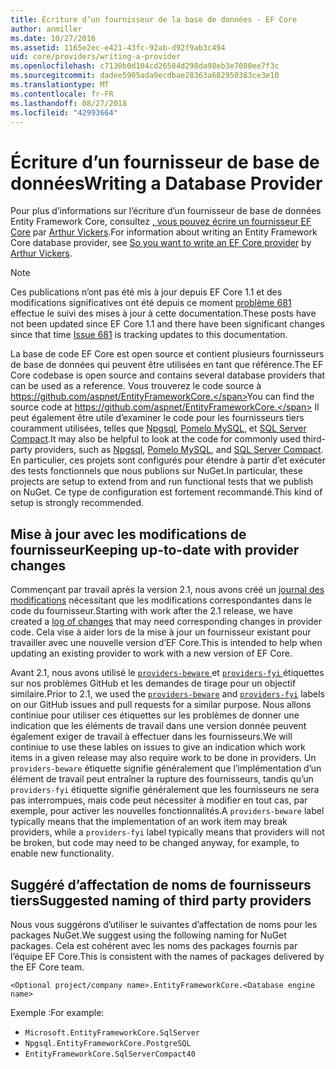 ```yaml
---
title: Écriture d’un fournisseur de la base de données - EF Core
author: anmiller
ms.date: 10/27/2016
ms.assetid: 1165e2ec-e421-43fc-92ab-d92f9ab3c494
uid: core/providers/writing-a-provider
ms.openlocfilehash: c7130b0d104cd26584d298da98eb3e7080ee7f3c
ms.sourcegitcommit: dadee5905ada9ecdbae28363a682950383ce3e10
ms.translationtype: MT
ms.contentlocale: fr-FR
ms.lasthandoff: 08/27/2018
ms.locfileid: "42993664"
---
```

# <a name="writing-a-database-provider"></a><span data-ttu-id="2ab83-102">Écriture d’un fournisseur de base de données</span><span class="sxs-lookup"><span data-stu-id="2ab83-102">Writing a Database Provider</span></span>

<span data-ttu-id="2ab83-103">Pour plus d’informations sur l’écriture d’un fournisseur de base de données Entity Framework Core, consultez [, vous pouvez écrire un fournisseur EF Core](https://blog.oneunicorn.com/2016/11/11/so-you-want-to-write-an-ef-core-provider/) par [Arthur Vickers](https://github.com/ajcvickers).</span><span class="sxs-lookup"><span data-stu-id="2ab83-103">For information about writing an Entity Framework Core database provider, see [So you want to write an EF Core provider](https://blog.oneunicorn.com/2016/11/11/so-you-want-to-write-an-ef-core-provider/) by [Arthur Vickers](https://github.com/ajcvickers).</span></span>

> [!NOTE]
> <span data-ttu-id="2ab83-104">Ces publications n’ont pas été mis à jour depuis EF Core 1.1 et des modifications significatives ont été depuis ce moment [problème 681](https://github.com/aspnet/EntityFramework.Docs/issues/681) effectue le suivi des mises à jour à cette documentation.</span><span class="sxs-lookup"><span data-stu-id="2ab83-104">These posts have not been updated since EF Core 1.1 and there have been significant changes since that time [Issue 681](https://github.com/aspnet/EntityFramework.Docs/issues/681) is tracking updates to this documentation.</span></span>

<span data-ttu-id="2ab83-105">La base de code EF Core est open source et contient plusieurs fournisseurs de base de données qui peuvent être utilisées en tant que référence.</span><span class="sxs-lookup"><span data-stu-id="2ab83-105">The EF Core codebase is open source and contains several database providers that can be used as a reference.</span></span> <span data-ttu-id="2ab83-106">Vous trouverez le code source à https://github.com/aspnet/EntityFrameworkCore.</span><span class="sxs-lookup"><span data-stu-id="2ab83-106">You can find the source code at https://github.com/aspnet/EntityFrameworkCore.</span></span> <span data-ttu-id="2ab83-107">Il peut également être utile d’examiner le code pour les fournisseurs tiers couramment utilisées, telles que [Npgsql](https://github.com/npgsql/Npgsql.EntityFrameworkCore.PostgreSQL), [Pomelo MySQL](https://github.com/PomeloFoundation/Pomelo.EntityFrameworkCore.MySql), et [SQL Server Compact](https://github.com/ErikEJ/EntityFramework.SqlServerCompact).</span><span class="sxs-lookup"><span data-stu-id="2ab83-107">It may also be helpful to look at the code for commonly used third-party providers, such as [Npgsql](https://github.com/npgsql/Npgsql.EntityFrameworkCore.PostgreSQL), [Pomelo MySQL](https://github.com/PomeloFoundation/Pomelo.EntityFrameworkCore.MySql), and [SQL Server Compact](https://github.com/ErikEJ/EntityFramework.SqlServerCompact).</span></span> <span data-ttu-id="2ab83-108">En particulier, ces projets sont configurés pour étendre à partir d’et exécuter des tests fonctionnels que nous publions sur NuGet.</span><span class="sxs-lookup"><span data-stu-id="2ab83-108">In particular, these projects are setup to extend from and run functional tests that we publish on NuGet.</span></span> <span data-ttu-id="2ab83-109">Ce type de configuration est fortement recommandé.</span><span class="sxs-lookup"><span data-stu-id="2ab83-109">This kind of setup is strongly recommended.</span></span>

## <a name="keeping-up-to-date-with-provider-changes"></a><span data-ttu-id="2ab83-110">Mise à jour avec les modifications de fournisseur</span><span class="sxs-lookup"><span data-stu-id="2ab83-110">Keeping up-to-date with provider changes</span></span>

<span data-ttu-id="2ab83-111">Commençant par travail après la version 2.1, nous avons créé un [journal des modifications](provider-log.md) nécessitant que les modifications correspondantes dans le code du fournisseur.</span><span class="sxs-lookup"><span data-stu-id="2ab83-111">Starting with work after the 2.1 release, we have created a [log of changes](provider-log.md) that may need corresponding changes in provider code.</span></span> <span data-ttu-id="2ab83-112">Cela vise à aider lors de la mise à jour un fournisseur existant pour travailler avec une nouvelle version d’EF Core.</span><span class="sxs-lookup"><span data-stu-id="2ab83-112">This is intended to help when updating an existing provider to work with a new version of EF Core.</span></span>

<span data-ttu-id="2ab83-113">Avant 2.1, nous avons utilisé le [ `providers-beware` ](https://github.com/aspnet/EntityFrameworkCore/labels/providers-beware) et [ `providers-fyi` ](https://github.com/aspnet/EntityFrameworkCore/labels/providers-fyi) étiquettes sur nos problèmes GitHub et les demandes de tirage pour un objectif similaire.</span><span class="sxs-lookup"><span data-stu-id="2ab83-113">Prior to 2.1, we used the [`providers-beware`](https://github.com/aspnet/EntityFrameworkCore/labels/providers-beware) and [`providers-fyi`](https://github.com/aspnet/EntityFrameworkCore/labels/providers-fyi) labels on our GitHub issues and pull requests for a similar purpose.</span></span> <span data-ttu-id="2ab83-114">Nous allons continiue pour utiliser ces étiquettes sur les problèmes de donner une indication que les éléments de travail dans une version donnée peuvent également exiger de travail à effectuer dans les fournisseurs.</span><span class="sxs-lookup"><span data-stu-id="2ab83-114">We will continiue to use these lables on issues to give an indication which work items in a given release may also require work to be done in providers.</span></span> <span data-ttu-id="2ab83-115">Un `providers-beware` étiquette signifie généralement que l’implémentation d’un élément de travail peut entraîner la rupture des fournisseurs, tandis qu’un `providers-fyi` étiquette signifie généralement que les fournisseurs ne sera pas interrompues, mais code peut nécessiter à modifier en tout cas, par exemple, pour activer les nouvelles fonctionnalités.</span><span class="sxs-lookup"><span data-stu-id="2ab83-115">A `providers-beware` label typically means that the implementation of an work item may break providers, while a `providers-fyi` label typically means that providers will not be broken, but code may need to be changed anyway, for example, to enable new functionality.</span></span>

## <a name="suggested-naming-of-third-party-providers"></a><span data-ttu-id="2ab83-116">Suggéré d’affectation de noms de fournisseurs tiers</span><span class="sxs-lookup"><span data-stu-id="2ab83-116">Suggested naming of third party providers</span></span>

<span data-ttu-id="2ab83-117">Nous vous suggérons d’utiliser le suivantes d’affectation de noms pour les packages NuGet.</span><span class="sxs-lookup"><span data-stu-id="2ab83-117">We suggest using the following naming for NuGet packages.</span></span> <span data-ttu-id="2ab83-118">Cela est cohérent avec les noms des packages fournis par l’équipe EF Core.</span><span class="sxs-lookup"><span data-stu-id="2ab83-118">This is consistent with the names of packages delivered by the EF Core team.</span></span>

`<Optional project/company name>.EntityFrameworkCore.<Database engine name>`

<span data-ttu-id="2ab83-119">Exemple :</span><span class="sxs-lookup"><span data-stu-id="2ab83-119">For example:</span></span>
* `Microsoft.EntityFrameworkCore.SqlServer`
* `Npgsql.EntityFrameworkCore.PostgreSQL`
* `EntityFrameworkCore.SqlServerCompact40`

